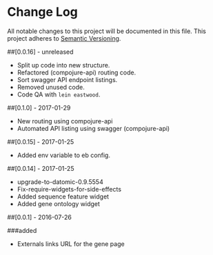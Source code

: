 # Change Log
All notable changes to this project will be documented in this file.
This project adheres to [Semantic Versioning](http://semver.org/).

##[0.0.16] - unreleased
- Split up code into new structure.
- Refactored (compojure-api) routing code.
- Sort swagger API endpoint listings.
- Removed unused code.
- Code QA with `lein eastwood`.

##[0.1.0] - 2017-01-29
- New routing using compojure-api
- Automated API listing using swagger (compojure-api)

##[0.0.15] - 2017-01-25
- Added env variable to eb config.

##[0.0.14] - 2017-01-25
- upgrade-to-datomic-0.9.5554
- Fix-require-widgets-for-side-effects
- Added sequence feature widget
- Added gene ontology widget

##[0.0.1] - 2016-07-26

###added
- Externals links URL for the gene page
